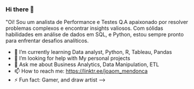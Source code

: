 ### Hi there 👋

"Oi! Sou um analista de Performance e Testes Q.A apaixonado por resolver problemas complexos e encontrar insights valiosos. Com sólidas habilidades em análise de dados em SQL, e Python, estou sempre pronto para enfrentar desafios analíticos.

- 🌱 I’m currently learning Data analyst, Python, R, Tableau, Pandas 
- 🤔 I’m looking for help with My personal projects
- 💬 Ask me about Business Analytics, Data Manipulation, ETL
- 📫 How to reach me: https://linktr.ee/joaom_mendonca
- ⚡ Fun fact: Gamer, and draw artist 
-->
